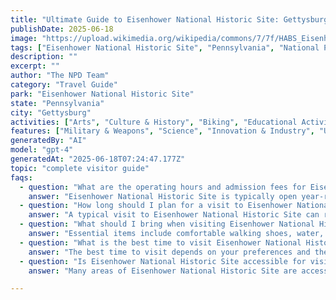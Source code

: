 ```yaml
---
title: "Ultimate Guide to Eisenhower National Historic Site: Gettysburg, Pennsylvania Complete Visitor Experience"
publishDate: 2025-06-18
image: "https://upload.wikimedia.org/wikipedia/commons/7/7f/HABS_Eisenhower_Farm.jpg"
tags: ["Eisenhower National Historic Site", "Pennsylvania", "National Parks", "Travel Guide", "Gettysburg", "Outdoor Recreation", "Family Travel", "Adventure"]
description: ""
excerpt: ""
author: "The NPD Team"
category: "Travel Guide"
park: "Eisenhower National Historic Site"
state: "Pennsylvania"
city: "Gettysburg"
activities: ["Arts", "Culture & History", "Biking", "Educational Activities", "Guided & Self-Guided Tours"]
features: ["Military & Weapons", "Science", "Innovation & Industry", "U.S. Wars & Conflicts", "People & Identity", "Cultural Heritage & Society"]
generatedBy: "AI"
model: "gpt-4"
generatedAt: "2025-06-18T07:24:47.177Z"
topic: "complete visitor guide"
faqs:
  - question: "What are the operating hours and admission fees for Eisenhower National Historic Site?"
    answer: "Eisenhower National Historic Site is typically open year-round, though specific hours may vary by season. Most national parks charge an entrance fee, but some sites are free to visit. Check the official NPS website for current hours and fee information."
  - question: "How long should I plan for a visit to Eisenhower National Historic Site?"
    answer: "A typical visit to Eisenhower National Historic Site can range from a few hours to a full day, depending on your interests and the activities you choose. Allow extra time for hiking, photography, and exploring visitor centers."
  - question: "What should I bring when visiting Eisenhower National Historic Site?"
    answer: "Essential items include comfortable walking shoes, water, snacks, sunscreen, and weather-appropriate clothing. Bring a camera to capture the scenic views and consider binoculars for wildlife viewing."
  - question: "What is the best time to visit Eisenhower National Historic Site?"
    answer: "The best time to visit depends on your preferences and the activities you plan to enjoy. Spring and fall often offer pleasant weather and fewer crowds, while summer provides the longest daylight hours."
  - question: "Is Eisenhower National Historic Site accessible for visitors with mobility needs?"
    answer: "Many areas of Eisenhower National Historic Site are accessible to visitors with mobility needs, including paved trails and accessible facilities. Contact the park directly for specific accessibility information and current conditions."

---
```


